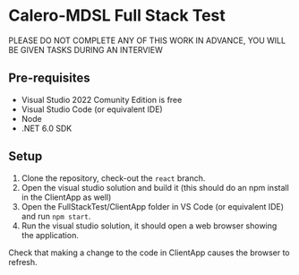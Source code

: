 # Calero-MDSL Full Stack Test

PLEASE DO NOT COMPLETE ANY OF THIS WORK IN ADVANCE, YOU WILL BE GIVEN TASKS DURING AN INTERVIEW

## Pre-requisites
- Visual Studio 2022 Comunity Edition is free
- Visual Studio Code (or equivalent IDE)
- Node
- .NET 6.0 SDK

## Setup  
1. Clone the repository, check-out the `react` branch.
2. Open the visual studio solution and build it (this should do an npm install in the ClientApp as well)
3. Open the FullStackTest/ClientApp folder in VS Code (or equivalent IDE) and run `npm start`.
4. Run the visual studio solution, it should open a web browser showing the application.

Check that making a change to the code in ClientApp causes the browser to refresh.
